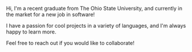 Hi, I'm a recent graduate from The Ohio State University, and currently in the market for a new job in software!

I have a passion for cool projects in a variety of languages, and I'm always happy to learn more.

Feel free to reach out if you would like to collaborate!
<!---
Scead64/Scead64 is a ✨ special ✨ repository because its `README.md` (this file) appears on your GitHub profile.
You can click the Preview link to take a look at your changes.
--->
